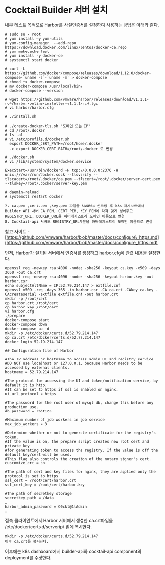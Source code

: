 # Cocktail Builder 서버 설치

내부 테스트 목적으로 Harbor를 사설인증서를 설정하여 사용하는 방법은 아래와 같다.

    # sudo su - root
    # yum install –y yum-utils
    # yum-config-manager  --add-repo https://download.docker.com/linux/centos/docker-ce.repo
    # yum makecache fast
    # yum install -y docker-ce
    # systemctl start docker

    # curl -L https://github.com/docker/compose/releases/download/1.12.0/docker-compose-`uname -s`-`uname -m` > docker-compose
    # chmod +x docker-compose
    # mv docker-compose /usr/local/bin/
    # docker-compose --version

    # wget https://github.com/vmware/harbor/releases/download/v1.1.1-rc4/harbor-online-installer-v1.1.1-rc4.tgz
    # vi harbor/harbor.cfg

    # ./install.sh

    # ./create-docker-tls.sh "도메인 또는 IP"
    # cd /root/.docker
    # ls -al
    # vi /etc/profile.d/docker.sh
      export DOCKER_CERT_PATH=/root/home/.docker
      -> export DOCKER_CERT_PATH=/root/.docker 로 변경

    # ./docker.sh
    # vi /lib/systemd/system/docker.service  

    ExecStart=/usr/bin/dockerd -H tcp://0.0.0.0:2376 -H unix:///var/run/docker.sock --tlsverify --tlscacert=/root/.docker/ca.pem --tlscert=/root/.docker/server-cert.pem --tlskey=/root/.docker/server-key.pem

    # daemin-reload
    # systemctl restart docker

    7. ca.pem ,cert.pem ,key.pem 파일을 BASE64 인코딩 후 k8s 대시보드에서 Builder API 서버 CA_PEM, CERT_PEM, KEY_PEM에 각각 맞게 넣어주고
    REGISTRY_URL, DOCKER_URL을 하버레지스트리 도메인 이름으로 변경
    8. Cocktail-api 서버도 REGISTRY_URL부분을 하버레지스트리 도메인 이름으로 변경

참고 사이트 - [https://github.com/vmware/harbor/blob/master/docs/configure\_https.md](https://github.com/vmware/harbor/blob/master/docs/configure_https.md)

먼저, Harbor가 설치된 서버에서 인증서를 생성하고 harbor.cfg에 관련 내용을 설정한다.

```
openssl req -newkey rsa:4096 -nodes -sha256 -keyout ca.key -x509 -days 3650 -out ca.crt
openssl req -newkey rsa:4096 -nodes -sha256 -keyout harbor.key -out harbor.csr
echo subjectAltName = IP:52.79.214.147 > extfile.cnf
openssl x509 -req -days 365 -in harbor.csr -CA ca.crt -CAkey ca.key -CAcreateserial -extfile extfile.cnf -out harbor.crt
mkdir -p /root/cert
cp harbor.crt /root/cert
cp harbor.key /root/cert
vi harbor.cfg
./prepare
docker-compose start
docker-compose down
docker-compose up -d
mkdir -p /etc/docker/certs.d/52.79.214.147
cp ca.crt /etc/docker/certs.d/52.79.214.147
docker login 52.79.214.147
```

```
## Configuration file of Harbor

#The IP address or hostname to access admin UI and registry service.
#DO NOT use localhost or 127.0.0.1, because Harbor needs to be accessed by external clients.
hostname = 52.79.214.147

#The protocol for accessing the UI and token/notification service, by default it is http.
#It can be set to https if ssl is enabled on nginx.
ui_url_protocol = https

#The password for the root user of mysql db, change this before any production use.
db_password = root123

#Maximum number of job workers in job service
max_job_workers = 3

#Determine whether or not to generate certificate for the registry's token.
#If the value is on, the prepare script creates new root cert and private key
#for generating token to access the registry. If the value is off the default key/cert will be used.
#This flag also controls the creation of the notary signer's cert.
customize_crt = on

#The path of cert and key files for nginx, they are applied only the protocol is set to https
ssl_cert = /root/cert/harbor.crt
ssl_cert_key = /root/cert/harbor.key

#The path of secretkey storage
secretkey_path = /data
…
harbor_admin_password = C0ckt@1lAdmin
…
```

접속 클라이언트에서 Harbor 서버에서 생성한 ca.crt파일을 /etc/docker/certs.d/serverip/ 밑에 복사한다.

```
mkdir -p /etc/docker/certs.d/52.79.214.147
이후 ca.crt를 복사한다.
```

이후에는 k8s dashboard에서 builder-api와 cocktail-api component의 deployment를 수정한다.

